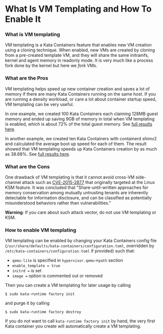 # What Is VM Templating and How To Enable It

### What is VM templating
VM templating is a Kata Containers feature that enables new VM
creation using a cloning technique. When enabled, new VMs are created
by cloning from a pre-created template VM, and they will share the
same initramfs, kernel and agent memory in readonly mode. It is very
much like a process fork done by the kernel but here we *fork* VMs.

### What are the Pros
VM templating helps speed up new container creation and saves a lot
of memory if there are many Kata Containers running on the same host.
If you are running a density workload, or care a lot about container
startup speed, VM templating can be very useful.

In one example, we created 100 Kata Containers each claiming 128MB
guest memory and ended up saving 9GB of memory in total when VM templating
is enabled, which is about 72% of the total guest memory. See [full results
here](https://github.com/kata-containers/runtime/pull/303#issuecomment-395846767).

In another example, we created ten Kata Containers with containerd shimv2
and calculated the average boot up speed for each of them. The result
showed that VM templating speeds up Kata Containers creation by as much as
38.68%. See [full results here](https://gist.github.com/bergwolf/06974a3c5981494a40e2c408681c085d).

### What are the Cons
One drawback of VM templating is that it cannot avoid cross-VM side-channel
attack such as [CVE-2015-2877](https://cve.mitre.org/cgi-bin/cvename.cgi?name=CVE-2015-2877)
that originally targeted at the Linux KSM feature.
It was concluded that "Share-until-written approaches for memory conservation among
mutually untrusting tenants are inherently detectable for information disclosure,
and can be classified as potentially misunderstood behaviors rather than vulnerabilities."

**Warning**: If you care about such attack vector, do not use VM templating or KSM.

### How to enable VM templating
VM templating can be enabled by changing your Kata Containers config file (`/usr/share/defaults/kata-containers/configuration.toml`,
overridden by `/etc/kata-containers/configuration.toml` if provided) such that:

  - `qemu-lite` is specified in `hypervisor.qemu`->`path` section
  - `enable_template = true`
  - `initrd =` is set
  - `image =` option is commented out or removed

Then you can create a VM templating for later usage by calling
```
$ sudo kata-runtime factory init
```
and purge it by calling
```
$ sudo kata-runtime factory destroy
```

If you do not want to call `kata-runtime factory init` by hand,
the very first Kata container you create will automatically create a VM templating.
